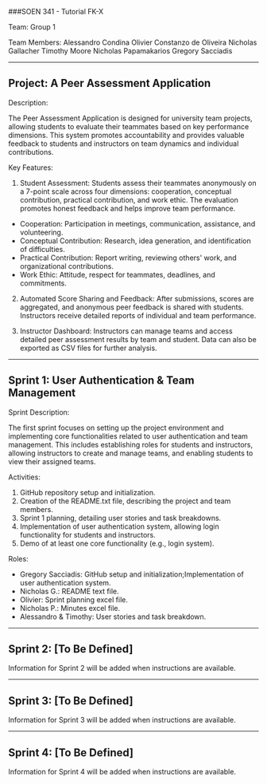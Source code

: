 ###SOEN 341 - Tutorial FK-X

Team: Group 1

Team Members:
Alessandro Condina
Olivier Constanzo de Oliveira
Nicholas Gallacher
Timothy Moore
Nicholas Papamakarios
Gregory Sacciadis

--------------------------------------
Project: A Peer Assessment Application
--------------------------------------

Description:

The Peer Assessment Application is designed for university team projects, allowing students to evaluate their teammates based on key performance dimensions. This system promotes accountability and provides valuable feedback to students and instructors on team dynamics and individual contributions.


Key Features:

1. Student Assessment: Students assess their teammates anonymously on a 7-point scale across four dimensions: cooperation, conceptual contribution, practical contribution, and work ethic. The evaluation promotes honest feedback and helps improve team performance.
- Cooperation: Participation in meetings, communication, assistance, and volunteering.
- Conceptual Contribution: Research, idea generation, and identification of difficulties.
- Practical Contribution: Report writing, reviewing others' work, and organizational contributions.
- Work Ethic: Attitude, respect for teammates, deadlines, and commitments.

2. Automated Score Sharing and Feedback: After submissions, scores are aggregated, and anonymous peer feedback is shared with students. Instructors receive detailed reports of individual and team performance.

3. Instructor Dashboard: Instructors can manage teams and access detailed peer assessment results by team and student. Data can also be exported as CSV files for further analysis.


-----------------------------------------------
Sprint 1: User Authentication & Team Management
-----------------------------------------------

Sprint Description: 

The first sprint focuses on setting up the project environment and implementing core functionalities related to user authentication and team management. This includes establishing roles for students and instructors, allowing instructors to create and manage teams, and enabling students to view their assigned teams.


Activities:

1. GitHub repository setup and initialization.
2. Creation of the README.txt file, describing the project and team members.
3. Sprint 1 planning, detailing user stories and task breakdowns.
4. Implementation of user authentication system, allowing login functionality for students and instructors.
5. Demo of at least one core functionality (e.g., login system).


Roles:

- Gregory Sacciadis: GitHub setup and initialization;Implementation of user authentication system.
- Nicholas G.: README text file.
- Olivier: Sprint planning excel file.
- Nicholas P.: Minutes excel file.
- Alessandro & Timothy: User stories and task breakdown.


-------------------------
Sprint 2: [To Be Defined]
-------------------------
Information for Sprint 2 will be added when instructions are available.


-------------------------
Sprint 3: [To Be Defined]
-------------------------
Information for Sprint 3 will be added when instructions are available.


-------------------------
Sprint 4: [To Be Defined]
-------------------------
Information for Sprint 4 will be added when instructions are available.
